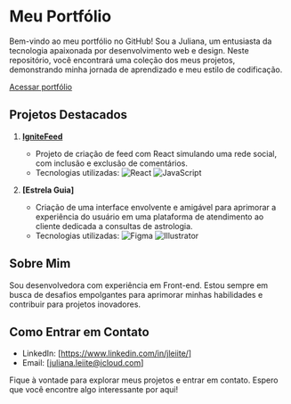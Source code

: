 # Meu Portfólio

Bem-vindo ao meu portfólio no GitHub! Sou a Juliana, um entusiasta da tecnologia apaixonada por desenvolvimento web e design. Neste repositório, você encontrará uma coleção dos meus projetos, demonstrando minha jornada de aprendizado e meu estilo de codificação.

[Acessar portfólio](https://jleiite.github.io/portfolio/)

## Projetos Destacados

1. **[IgniteFeed](https://jleiite.github.io/IgniteFeed/)**
   - Projeto de criação de feed com React simulando uma rede social, com inclusão e exclusão de comentários.
   - Tecnologias utilizadas:
       ![React](https://img.shields.io/badge/React-20232A?style=for-the-badge&logo=react&logoColor=61DAFB)
       ![JavaScript](https://img.shields.io/badge/JavaScript-323330?style=for-the-badge&logo=javascript&logoColor=F7DF1E)

2. **[Estrela Guia]**
   - Criação de uma interface envolvente e amigável para aprimorar a experiência do usuário em uma plataforma de atendimento ao cliente dedicada a consultas de astrologia.
   - Tecnologias utilizadas:
       ![Figma](https://img.shields.io/badge/Figma-F24E1E?style=for-the-badge&logo=figma&logoColor=white)
       ![Illustrator](https://img.shields.io/badge/Adobe%20Illustrator-FF9A00?style=for-the-badge&logo=adobe%20illustrator&logoColor=white)

## Sobre Mim

Sou desenvolvedora com experiência em Front-end. Estou sempre em busca de desafios empolgantes para aprimorar minhas habilidades e contribuir para projetos inovadores.

## Como Entrar em Contato

- LinkedIn: [https://www.linkedin.com/in/jleiite/]
- Email: [juliana.leiite@icloud.com]

Fique à vontade para explorar meus projetos e entrar em contato. Espero que você encontre algo interessante por aqui!
